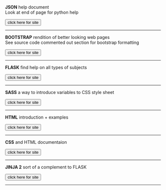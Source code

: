 <head>
<style type="text/css">
    .button {
    background-color: #00a0b0; /* Green */
    border: none;
    color: white;
    /*padding: 15px 18px;*/
    text-align: center;
    text-decoration: none;
    display: inline-block;
    font-size: 16px;
}
</style>        
</head>

**JSON** help document\
Look at end of page for python help

[<button>click here for site</button>](https://www.json.org/json-en.html)<hr>

**BOOTSTRAP** rendition of better looking web pages\
See source code commented out section for bootstrap formatting
<!---<link rel="stylesheet" href="https://stackpath.bootstrapcdn.com/bootstrap/4.4.1/css/bootstrap.min.css" integrity="sha384-Vkoo8x4CGsO3+Hhxv8T/Q5PaXtkKtu6ug5TOeNV6gBiFeWPGFN9MuhOf23Q9Ifjh" crossorigin="anonymous">--->
[<button>click here for site</button>](https://getbootstrap.com/docs/4.4/layout/overview/)<hr>
**FLASK** find help on all types of subjects


[<button>click here for site</button>](https://flask.palletsprojects.com/en/1.1.x/)</button><hr>
**SASS** a way to introduce variables to CSS style sheet

[<button>click here for site</button>](https://sass-lang.com/)</button><hr>

**HTML** introduction + examples

[<button>click here for site</button>](https://www.w3schools.com/html/html_intro.asp)</button><hr>

**CSS** and HTML documentaion

[<button>click here for site</button>](https://developer.mozilla.org/en-US/docs/Learn/CSS)</button><hr>
**JINJA 2** sort of a complement to FLASK

[<button>click here for site</button>](https://jinja.palletsprojects.com/en/2.11.x/)</button><hr>

<!---<a href="#" class="button">STEVE</a>--->